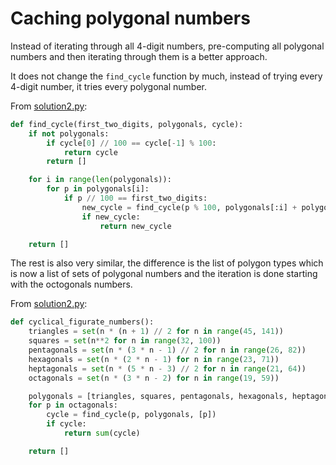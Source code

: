 # Caching polygonal numbers

Instead of iterating through all 4-digit numbers, pre-computing all polygonal numbers and then iterating through them is a better approach.

It does not change the `find_cycle` function by much, instead of trying every 4-digit number, it tries every polygonal number.

From [solution2.py](https://github.com/TurtleSmoke/Project-Euler/blob/main/problems/problem_0061/solution2.py):

```python
def find_cycle(first_two_digits, polygonals, cycle):
    if not polygonals:
        if cycle[0] // 100 == cycle[-1] % 100:
            return cycle
        return []

    for i in range(len(polygonals)):
        for p in polygonals[i]:
            if p // 100 == first_two_digits:
                new_cycle = find_cycle(p % 100, polygonals[:i] + polygonals[i + 1 :], cycle + [p])
                if new_cycle:
                    return new_cycle

    return []
```

The rest is also very similar, the difference is the list of polygon types which is now a list of sets of polygonal numbers and the iteration is done starting with the octogonals numbers.

From [solution2.py](https://github.com/TurtleSmoke/Project-Euler/blob/main/problems/problem_0061/solution2.py):

```python
def cyclical_figurate_numbers():
    triangles = set(n * (n + 1) // 2 for n in range(45, 141))
    squares = set(n**2 for n in range(32, 100))
    pentagonals = set(n * (3 * n - 1) // 2 for n in range(26, 82))
    hexagonals = set(n * (2 * n - 1) for n in range(23, 71))
    heptagonals = set(n * (5 * n - 3) // 2 for n in range(21, 64))
    octagonals = set(n * (3 * n - 2) for n in range(19, 59))

    polygonals = [triangles, squares, pentagonals, hexagonals, heptagonals]
    for p in octagonals:
        cycle = find_cycle(p, polygonals, [p])
        if cycle:
            return sum(cycle)

    return []
```
